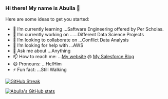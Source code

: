 ### Hi there! My name is Abulla 👋


Here are some ideas to get you started:

- 🔭 I’m currently learning ...Saftware Engineering offered by Per Scholas.
- 🌱 I’m currently  working on ......Different Data Science Projects 
- 👯 I’m looking to collaborate on ...Conflict Data Analysis
- 🤔 I’m looking for help with ...AWS
- 💬 Ask me about ...Anything
- 📫 How to reach me: ...[My website](https://kogilo.github.io/) @ [My Salesforce Blog](https://abella-developer-edition.na212.force.com/s/)
- 😄 Pronouns: ...He/Him
- ⚡ Fun fact: ...Still Walking

[![GitHub Streak](http://github-readme-streak-stats.herokuapp.com?user=kogilo&theme=neon-palenight&hide_border=true)](https://git.io/streak-stats)

[![Abulla's GitHub stats](https://github-readme-stats.vercel.app/api?username=kogilo&theme=neon-palenight)](https://github.com/kogilo/github-readme-stats)



